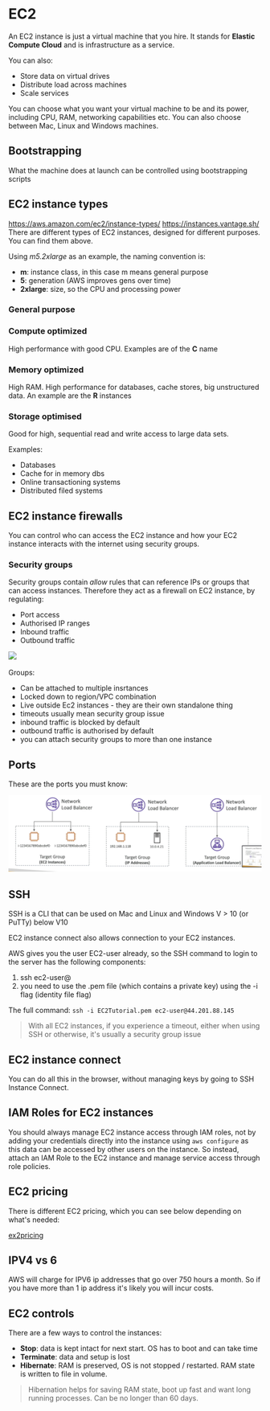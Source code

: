 # EC2

An EC2 instance is just a virtual machine that you hire. It stands for **Elastic Compute Cloud** and is infrastructure as a service.

You can also:

- Store data on virtual drives
- Distribute load across machines
- Scale services

You can choose what you want your virtual machine to be and its power, including CPU, RAM, networking capabilities etc. You can also choose between Mac, Linux and Windows machines.

## Bootstrapping

What the machine does at launch can be controlled using bootstrapping scripts

## EC2 instance types

https://aws.amazon.com/ec2/instance-types/
https://instances.vantage.sh/
There are different types of EC2 instances, designed for different purposes. You can find them above.

Using _m5.2xlarge_ as an example, the naming convention is:

- **m**: instance class, in this case m means general purpose
- **5**: generation (AWS improves gens over time)
- **2xlarge**: size, so the CPU and processing power

### General purpose

### Compute optimized

High performance with good CPU. Examples are of the **C** name

### Memory optimized

High RAM. High performance for databases, cache stores, big unstructured data. An example are the **R** instances

### Storage optimised

Good for high, sequential read and write access to large data sets.

Examples:

- Databases
- Cache for in memory dbs
- Online transactioning systems
- Distributed filed systems

## EC2 instance firewalls

You can control who can access the EC2 instance and how your EC2 instance interacts with the internet using security groups.

### Security groups

Security groups contain _allow_ rules that can reference IPs or groups that can access instances. Therefore they act as a firewall on EC2 instance, by regulating:

- Port access
- Authorised IP ranges
- Inbound traffic
- Outbound traffic

![](../../assets/sec-groups.png)

Groups:

- Can be attached to multiple insrtances
- Locked down to region/VPC combination
- Live outside Ec2 instances - they are their own standalone thing
- timeouts usually mean security group issue
- inbound traffic is blocked by default
- outbound traffic is authorised by default
- you can attach security groups to more than one instance

## Ports

These are the ports you must know:

![ports](assets/nlb.png)

## SSH

SSH is a CLI that can be used on Mac and Linux and Windows V > 10 (or PuTTy) below V10

EC2 instance connect also allows connection to your EC2 instances.

AWS gives you the user EC2-user already, so the SSH command to login to the server has the following components:

1. ssh ec2-user@<YOUR-PUIBLIC-IP-ADDRESS>
2. you need to use the .pem file (which contains a private key) using the -i flag (identity file flag)

The full command: `ssh -i EC2Tutorial.pem ec2-user@44.201.88.145`

> With all EC2 instances, if you experience a timeout, either when using SSH or otherwise, it's usually a security group issue

## EC2 instance connect

You can do all this in the browser, without managing keys by going to SSH Instance Connect.

## IAM Roles for EC2 instances

You should always manage EC2 instance access through IAM roles, not by adding your credentials directly into the instance using `aws configure` as this data can be accessed by other users on the instance. So instead, attach an IAM Role to the EC2 instance and manage service access through role policies. 

## EC2 pricing

There is different EC2 pricing, which you can see below depending on what's needed:

[ex2pricing](assets/sni.png)

## IPV4 vs 6

AWS will charge for IPV6 ip addresses that go over 750 hours a month. So if you have more than 1 ip address it's likely you will incur costs. 

## EC2 controls

There are a few ways to control the instances:

- **Stop**: data is kept intact for next start. OS has to boot and can take time
- **Terminate**: data and setup is lost
- **Hibernate**: RAM is preserved, OS is not stopped / restarted. RAM state is written to file in volume. 

> Hibernation helps for saving RAM state, boot up fast and want long running processes. Can be no longer than 60 days. 
